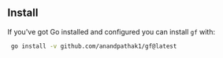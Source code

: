 ## Install

If you've got Go installed and configured you can install `gf` with:

```bash
 go install -v github.com/anandpathak1/gf@latest
```
